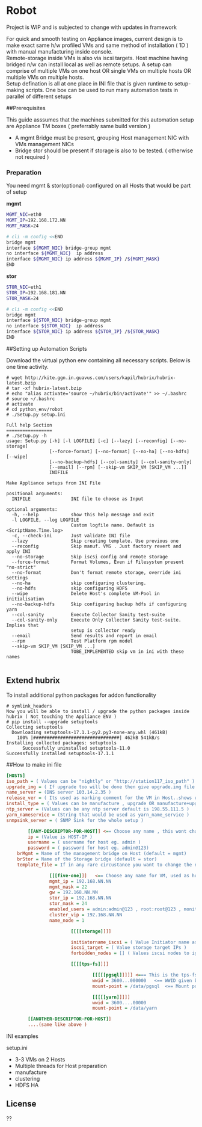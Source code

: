 # Robot

Project is WIP and is subjected to change with updates in framework

For quick and smooth testing on Appliance images, current design is to make exact same h/w profiled VMs and same method of installation ( 1D ) with manual manufacturing inside console.  
Remote-storage inside VMs is also via iscsi targets.
Host machine having bridged n/w can install local as well as remote setups.
A setup can comprise of multiple VMs on one host OR single VMs on multiple hosts OR multiple VMs on multiple hosts.  
Setup defination is all at one place in INI file that is given runtime to setup-making scripts.
One box can be used to run many automation tests in parallel of different setups

##Prerequisites

This guide asssumes that the machines submitted for this automation setup are Appliance TM boxes ( preferrably same build version )

  -  A mgmt Bridge must be present,  grouping Host management NIC with VMs management NICs
  - Bridge stor should be present if storage is also to be tested. ( otherwise not required )





### Preparation

You need mgmt & stor(optional) configured on all Hosts that would be part of setup

**mgmt**
```sh
MGMT_NIC=eth0
MGMT_IP=192.168.172.NN
MGMT_MASK=24

# cli -m config <<END
bridge mgmt
interface ${MGMT_NIC} bridge-group mgmt
no interface ${MGMT_NIC}  ip address
interface ${MGMT_NIC} ip address ${MGMT_IP} /${MGMT_MASK}
END
```
**stor**
```sh
STOR_NIC=eth1
STOR_IP=192.168.181.NN
STOR_MASK=24

# cli -m config <<END
bridge mgmt
interface ${STOR_NIC} bridge-group mgmt
no interface ${STOR_NIC}  ip address
interface ${STOR_NIC} ip address ${STOR_IP} /${STOR_MASK}
END
```


##Setting up Automation Scripts

Download the virtual python env containing all necessary scripts. Below is one time activity.

```
# wget http://kite.ggn.in.guavus.com/users/kapil/hubrix/hubrix-latest.bzip
# tar -xf hubrix-latest.bzip
# echo "alias activate='source ~/hubrix/bin/activate'" >> ~/.bashrc
# source ~/.bashrc
# activate
# cd python_env/robot
# ./Setup.py setup.ini

Full help Section
=================
# ./Setup.py -h
usage: Setup.py [-h] [-l LOGFILE] [-c] [--lazy] [--reconfig] [--no-storage]
                [--force-format] [--no-format] [--no-ha] [--no-hdfs] [--wipe]
                [--no-backup-hdfs] [--col-sanity] [--col-sanity-only]
                [--email] [--rpm] [--skip-vm SKIP_VM [SKIP_VM ...]]
                INIFILE

Make Appliance setups from INI File

positional arguments:
  INIFILE               INI file to choose as Input

optional arguments:
  -h, --help            show this help message and exit
  -l LOGFILE, --log LOGFILE
                        Custom logfile name. Default is <ScriptName.Time.log>
  -c, --check-ini       Just validate INI file
  --lazy                Skip creating template. Use previous one
  --reconfig            Skip manuf. VMS . Just factory revert and apply INI
  --no-storage          Skip iscsi config and remote storage
  --force-format        Format Volumes, Even if Filesystem present "no-strict"
  --no-format           Don't format remote storage, override ini settings
  --no-ha               skip configuring clustering.
  --no-hdfs             skip configuring HDFS
  --wipe                Delete Host's complete VM-Pool in initialisation
  --no-backup-hdfs      Skip configuring backup hdfs if configuring yarn
  --col-sanity          Execute Collector Sanity test-suite
  --col-sanity-only     Execute Only Collector Sanity test-suite. Implies that
                        setup is collector ready
  --email               Send results and report in email
  --rpm                 Test Platform rpm model
  --skip-vm SKIP_VM [SKIP_VM ...]
                        TOBE_IMPLEMENTED skip vm in ini with these names


```
## Extend hubrix
To install additional python packages for addon functionality
```
# symlink_headers 
Now you will be able to install / upgrade the python packages inside hubrix ( Not touching the Appliance ENV )
# pip install --upgrade setuptools
Collecting setuptools
  Downloading setuptools-17.1.1-py2.py3-none-any.whl (461kB)
    100% |################################| 462kB 541kB/s 
Installing collected packages: setuptools
      Successfully uninstalled setuptools-11.0
Successfully installed setuptools-17.1.1
```

##How to make ini file
```ini
[HOSTS]
iso_path = ( Values can be "nightly" or "http://station117_iso_path" )
upgrade_img = ( If upgrade too will be done then give upgrade.img file )
name_server = (DNS server 103.14.2.35 )
release_ver = ( Its used as marking comment for the VM in Host..shows up in "show virt vm" )
install_type = ( Values can be manufacture , upgrade OR manufacture+upgrade )
ntp_server = (Values can be any ntp server default is 198.55.111.5 )
yarn_nameservice = (String that would be used as yarn_name_service )
snmpsink_server = ( SNMP Sink for the whole setup )

        [[ANY-DESCRIPTOR-FOR-HOST]] <== Choose any name , this wont change any thing on system just a desc.
        ip = (Value is HOST-IP )
        username = ( username for host eg. admin )
        password = ( password for host eg. admin@123)
	brMgmt = Name of the management bridge on Host (default = mgmt)
	brStor = Name of the Storage bridge (default = stor)
	template_file = If in any rare circustance you want to change the name of template file used (default = /data/virt/pools/default/template.img )

                [[[five-one]]]   <== Choose any name for VM, used as host-name inside VMs , hence be unique.
                mgmt_ip = 192.168.NN.NN
                mgmt_mask = 22
                gw = 192.168.NN.NN
                stor_ip = 192.168.NN.NN
                stor_mask = 24
                enabled_users = admin:admin@123 , root:root@123 , monitor:monitor@123
                cluster_vip = 192.168.NN.NN
                name_node = 1

                        [[[[storage]]]]

                        initiatorname_iscsi = ( Value Initiator name assigned by IT )
                        iscsi_target = ( Value storage target IPs )
                        forbidden_nodes = [] ( Values iscsi nodes to ignore, unreachable IPs on target )

                        [[[[tps-fs]]]]

                                [[[[[pgsql]]]]] <=== This is the tps-fs name entry
                                wwid = 3600...000000   <== WWID given by IT
                                mount-point = /data/pgsql  <== Mount point where this would be mounted after formatting

                                [[[[[yarn]]]]]
                                wwid = 3600....00000
                                mount-point = /data/yarn

        [[ANOTHER-DESCRIPTOR-FOR-HOST]]
		....(same like above )
```
INI examples

setup.ini
- 3-3 VMs on 2 Hosts
- Multiple threads for Host preparation
- manufacture 
- clustering 
- HDFS HA





License
----
??
